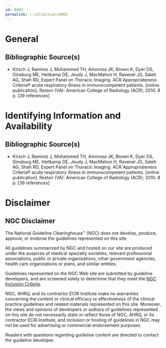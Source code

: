 ```yaml
---
id: 8463
permalink: /:collection/8463
---
```


# General

## Bibliographic Source(s)

- Kirsch J, Ramirez J, Mohammed TH, Amorosa JK, Brown K, Dyer DS, Ginsburg ME, Heitkamp DE, Jeudy J, MacMahon H, Ravenel JG, Saleh AG, Shah RD, Expert Panel on Thoracic Imaging. ACR Appropriateness Criteria® acute respiratory illness in immunocompetent patients. [online publication]. Reston (VA): American College of Radiology (ACR); 2010. 8 p. [39 references]

# Identifying Information and Availability

## Bibliographic Source(s)

- Kirsch J, Ramirez J, Mohammed TH, Amorosa JK, Brown K, Dyer DS, Ginsburg ME, Heitkamp DE, Jeudy J, MacMahon H, Ravenel JG, Saleh AG, Shah RD, Expert Panel on Thoracic Imaging. ACR Appropriateness Criteria® acute respiratory illness in immunocompetent patients. [online publication]. Reston (VA): American College of Radiology (ACR); 2010. 8 p. [39 references]

# Disclaimer

## NGC Disclaimer

The National Guideline Clearinghouse™ (NGC) does not develop, produce, approve, or endorse the guidelines represented on this site.

All guidelines summarized by NGC and hosted on our site are produced under the auspices of medical specialty societies, relevant professional associations, public or private organizations, other government agencies, health care organizations or plans, and similar entities.

Guidelines represented on the NGC Web site are submitted by guideline developers, and are screened solely to determine that they meet the [NGC Inclusion Criteria](/help-and-about/summaries/inclusion-criteria).

NGC, AHRQ, and its contractor ECRI Institute make no warranties concerning the content or clinical efficacy or effectiveness of the clinical practice guidelines and related materials represented on this site. Moreover, the views and opinions of developers or authors of guidelines represented on this site do not necessarily state or reflect those of NGC, AHRQ, or its contractor ECRI Institute, and inclusion or hosting of guidelines in NGC may not be used for advertising or commercial endorsement purposes.

Readers with questions regarding guideline content are directed to contact the guideline developer.

